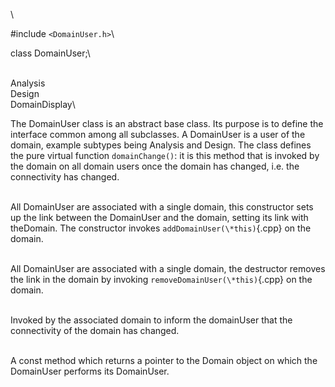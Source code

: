 \

\#include  `<DomainUser.h>`\

class DomainUser;\

\
Analysis\
Design\
DomainDisplay\

The DomainUser class is an abstract base class. Its purpose is to define
the interface common among all subclasses. A DomainUser is a user of the
domain, example subtypes being Analysis and Design. The class defines
the pure virtual function `domainChange()`: it is this method that is
invoked by the domain on all domain users once the domain has changed,
i.e. the connectivity has changed.

\
All DomainUser are associated with a single domain, this constructor
sets up the link between the DomainUser and the domain, setting its link
with theDomain. The constructor invokes `addDomainUser(\*this)`{.cpp} on the
domain.

\
All DomainUser are associated with a single domain, the destructor
removes the link in the domain by invoking `removeDomainUser(\*this)`{.cpp} on
the domain.

\
Invoked by the associated domain to inform the domainUser that the
connectivity of the domain has changed.

\
A const method which returns a pointer to the Domain object on which the
DomainUser performs its DomainUser.
